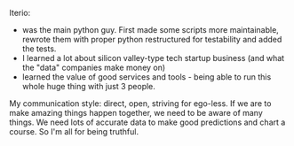 Iterio:

- was the main python guy.
 First made some scripts more maintainable, 
 rewrote them with proper python restructured for testability and added the tests.
- I learned a lot about silicon valley-type tech startup business (and what the "data" companies make money on)
- learned the value of good services and tools - being able to run this whole huge thing with just 3 people.

My communication style: direct, open, striving for ego-less.
If we are to make amazing things happen together, we need to be aware of many things.
We need lots of accurate data to make good predictions and chart a course.
So I'm all for being truthful.
